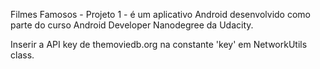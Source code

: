 Filmes Famosos - Projeto 1 - é um aplicativo Android desenvolvido como parte do curso Android Developer Nanodegree da Udacity.

Inserir a API key de themoviedb.org na constante 'key' em NetworkUtils class.